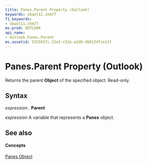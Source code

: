```yaml
---
title: Panes.Parent Property (Outlook)
keywords: vbaol11.chm77
f1_keywords:
- vbaol11.chm77
ms.prod: OUTLOOK
api_name:
- Outlook.Panes.Parent
ms.assetid: 5255917c-21e3-c52e-a2d6-d5012dfce13f
---
```



# Panes.Parent Property (Outlook)

Returns the parent  **Object** of the specified object. Read-only.


## Syntax

 _expression_ . **Parent**

 _expression_ A variable that represents a **Panes** object.


## See also


#### Concepts


[Panes Object](panes-object-outlook.md)

